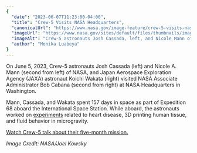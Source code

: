 ```yaml
---
{
  "date": "2023-06-07T11:23:00-04:00",
  "title": "Crew-5 Visits NASA Headquarters",
  "canonicalUrl": "https://www.nasa.gov/image-feature/crew-5-visits-nasa-headquarters",
  "imageUrl": "https://www.nasa.gov/sites/default/files/thumbnails/image/nhq202306050017orig.jpg",
  "imageAlt": "Crew-5 astronauts Josh Cassada, left, and Nicole Mann of NASA, second from left, and JAXA astronaut Koichi Wakata, right, pose for a picture with NASA Associate Administrator Bob Cabana, second from right, on June 5, 2023.",
  "author": "Monika Luabeya"
}
---
```


On June 5, 2023, Crew-5 astronauts Josh Cassada (left) and Nicole A. Mann (second from left) of NASA, and Japan Aerospace Exploration Agency (JAXA) astronaut Koichi Wakata (right) visited NASA Associate Administrator Bob Cabana (second from right) at NASA Headquarters in Washington.

Mann, Cassada, and Wakata spent 157 days in space as part of Expedition 68 aboard the International Space Station. While aboard, the astronauts worked on [experiments](https://www.nasa.gov/mission_pages/station/research/news/Crew_5_Research_Highlights) related to heart disease, 3D printing human tissue, and fluid behavior in microgravity.

[Watch Crew-5 talk about their five-month mission.](https://www.youtube.com/watch?v=zlxU246Bbuc)

_Image Credit: NASA/Joel Kowsky_
